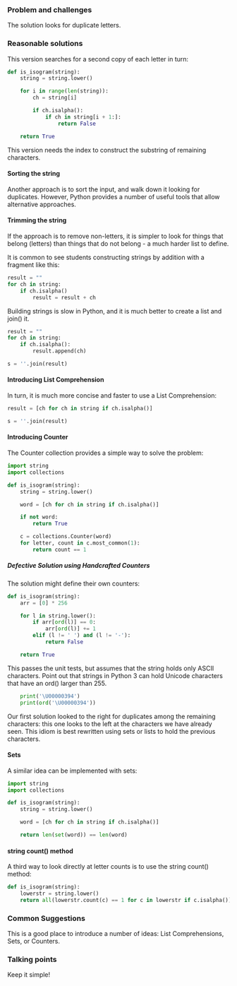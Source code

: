 ### Problem and challenges

The solution looks for duplicate letters.

### Reasonable solutions
	
This version searches for a second copy of each letter in turn:
	
```python
def is_isogram(string):
    string = string.lower()

    for i in range(len(string)):
        ch = string[i]

        if ch.isalpha():
            if ch in string[i + 1:]:
                return False

    return True
```

This version needs the index to construct the substring of remaining characters.

#### Sorting the string
    
Another approach is to sort the input, and walk down it looking for
duplicates. However, Python provides a number of useful tools that allow
alternative approaches.  

#### Trimming the string

If the approach is to remove non-letters, it is simpler to look for things that
belong (letters) than things that do not belong - a much harder list to define.

It is common to see students constructing strings by addition with a
fragment like this:

```python
result = ""
for ch in string:
	if ch.isalpha()
		result = result + ch
```

Building strings is slow in Python, and it is much better to create a list and join() it.

```python
result = ""
for ch in string:
    if ch.isalpha():
        result.append(ch)

s = ''.join(result)
```

#### Introducing List Comprehension

In turn, it is much more concise and faster to use a List Comprehension:

```python
result = [ch for ch in string if ch.isalpha()]

s = ''.join(result)
```

#### Introducing Counter

The Counter collection provides a simple way to solve the problem:

```python
import string
import collections

def is_isogram(string):
    string = string.lower()

    word = [ch for ch in string if ch.isalpha()]

    if not word:
        return True

    c = collections.Counter(word)
    for letter, count in c.most_common(1):
        return count == 1
```

##### Defective Solution using Handcrafted Counters 

The solution might define their own counters:

```python
def is_isogram(string):
    arr = [0] * 256

    for l in string.lower():
        if arr[ord(l)] == 0:
            arr[ord(l)] += 1
        elif (l != ' ') and (l != '-'):
            return False

    return True
```

This passes the unit tests, but assumes that the string holds only ASCII characters.
Point out that strings in Python 3 can hold Unicode characters that 
have an ord() larger than 255.

```python
    print('\U00000394')
    print(ord('\U00000394'))
```

Our first solution looked to the right for duplicates among the remaining characters: 
this one looks to the left at the characters we have already seen.
This idiom is best rewritten using sets or lists to hold the previous characters.

#### Sets

A similar idea can be implemented with sets:

```python
import string
import collections

def is_isogram(string):
    string = string.lower()

    word = [ch for ch in string if ch.isalpha()]

    return len(set(word)) == len(word)
```

#### string count() method

A third way to look directly at letter counts is to use the string count() method:

```python
def is_isogram(string):
    lowerstr = string.lower()
    return all(lowerstr.count(c) == 1 for c in lowerstr if c.isalpha())
```

### Common Suggestions

This is a good place to introduce a number of ideas: List Comprehensions, Sets, or Counters.

### Talking points

Keep it simple!
